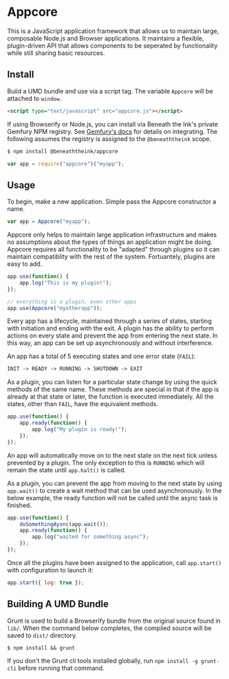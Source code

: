 # Appcore

This is a JavaScript application framework that allows us to maintain large, composable Node.js and Browser applications. It maintains a flexible, plugin-driven API that allows components to be seperated by functionality while still sharing basic resources.

## Install

Build a UMD bundle and use via a script tag. The variable `Appcore` will be attached to `window`.

```html
<script type="text/javascript" src="appcore.js"></script>
```

If using Browserify or Node.js, you can install via Beneath the Ink's private Gemfury NPM registry. See [Gemfury's docs](https://gemfury.com/help/npm-registry) for details on integrating. The following assumes the registry is assigned to the `@beneaththeink` scope.

```sh
$ npm install @beneaththeink/appcore
```

```javascript
var app = require("appcore")("myapp");
```

## Usage

To begin, make a new application. Simple pass the Appcore constructor a name.

```js
var app = Appcore("myapp");
```

Appcore only helps to maintain large application infrastructure and makes no assumptions about the types of things an application might be doing. Appcore requires all functionality to be "adapted" through plugins so it can maintain compatiblity with the rest of the system. Fortuantely, plugins are easy to add.

```js
app.use(function() {
	app.log("This is my plugin!");
});

// everything is a plugin, even other apps
app.use(Appcore("myotherapp"));
```

Every app has a lifecycle, maintained through a series of states, starting with initiation and ending with the exit. A plugin has the ability to perform actions on every state and prevent the app from entering the next state. In this way, an app can be set up asynchronously and without interference.

An app has a total of 5 executing states and one error state (`FAIL`):

```txt
INIT -> READY -> RUNNING -> SHUTDOWN -> EXIT
```

As a plugin, you can listen for a particular state change by using the quick methods of the same name. These methods are special in that if the app is already at that state or later, the function is executed immediately. All the states, other than `FAIL`, have the equivalent methods.

```js
app.use(function() {
	app.ready(function() {
		app.log("My plugin is ready!");
	});
});
```

An app will automatically move on to the next state on the next tick unless prevented by a plugin. The only exception to this is `RUNNING` which will remain the state until `app.halt()` is called.

As a plugin, you can prevent the app from moving to the next state by using `app.wait()` to create a wait method that can be used asynchronously. In the below example, the ready function will not be called until the async task is finished.

```js
app.use(function() {
	doSomethingAysnc(app.wait());
	app.ready(function() {
		app.log("waited for something async");
	});
});
```

Once all the plugins have been assigned to the application, call `app.start()` with configuration to launch it:

```js
app.start({ log: true });
```

## Building A UMD Bundle

Grunt is used to build a Browserify bundle from the original source found in `lib/`. When the command below completes, the compiled source will be saved to `dist/` directory.

	$ npm install && grunt

If you don't the Grunt cli tools installed globally, run `npm install -g grunt-cli` before running that command.
